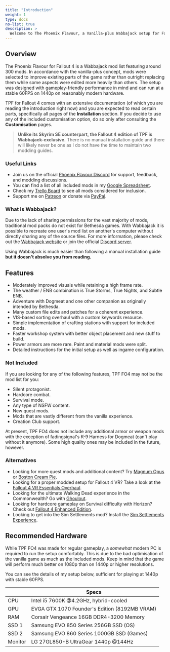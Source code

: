 ```yaml
---
title: "Introduction"
weight: 1
type: docs
no-list: true
description: >
  Welcome to The Phoenix Flavour, a Vanilla-plus Wabbajack setup for Fallout 4.
---
```


## Overview

The Phoenix Flavour for Fallout 4 is a Wabbajack mod list featuring around 300 mods. In accordance with the vanilla-plus concept, mods were selected to improve existing parts of the game rather than outright replacing them while some aspects were edited more heavily than others. The setup was designed with gameplay-friendly performance in mind and can run at a stable 60FPS on 1440p on reasonably modern hardware.

TPF for Fallout 4 comes with an extensive documentation (of which you are reading the introduction right now) and you are expected to read certain parts, specifically all pages of the **Installation** section. If you decide to use any of the included customisation option, do so only after consulting the **Customisation** pages.

> **Unlike its Skyrim SE counterpart, the Fallout 4 edition of TPF is Wabbajack-exclusive.** There is no manual installation guide and there will likely never be one as I do not have the time to maintain two modding guides.

### Useful Links

- Join us on the official [Phoenix Flavour Discord](https://discord.com/invite/BpwXX5f) for support, feedback, and modding discussions.
- You can find a list of all included mods in my [Google Spreadsheet](https://docs.google.com/spreadsheets/d/1Tk_hG2uIKfgWg_E5WluY4OJCF5uyI_9A-_DOWLC8b-E/edit#gid=517612070).
- Check my [Trello Board](https://trello.com/b/7W1seSqA/the-phoenix-flavour-fallout-4) to see all mods considered for inclusion.
- Support me on [Patreon](https://www.patreon.com/thephoenixflavour) or donate via [PayPal](https://www.paypal.com/paypalme/ThePhoenixFlavour?locale.x=de_DE).

### What is Wabbajack?

Due to the lack of sharing permissions for the vast majority of mods, traditional mod packs do not exist for Bethesda games. With Wabbajack it is possible to recreate one user's mod list on another's computer without directly sharing any of the source files. For more information, please check out the [Wabbajack website](https://www.wabbajack.org/) or join the official [Discord server](https://discord.com/invite/wabbajack).

Using Wabbajack is much easier than following a manual installation guide **but it doesn't absolve you from reading.**

## Features

-  Moderately improved visuals while retaining a high frame rate.
-  The weather / ENB combination is True Storms, True Nights, and Subtle ENB.
-  Adventure with Dogmeat and one other companion as originally intended by Bethesda.
-  Many custom file edits and patches for a coherent experience.
-  VIS-based sorting overhaul with a custom keywords resource.
-  Simple implementation of crafting stations with support for included mods.
-  Faster workshop system with better object placement and new stuff to build.
-  Power armors are more rare. Paint and material mods were split.
-  Detailed instructions for the initial setup as well as ingame configuration.

### Not Included

If you are looking for any of the following features, TPF FO4 may not be the mod list for you:

- Silent protagonist.
- Hardcore combat.
- Survival mode.
- Any type of NSFW content.
- New quest mods.
- Mods that are vastly different from the vanilla experience.
- Creation Club support.

At present, TPF FO4 does not include any additional armor or weapon mods with the exception of fadingsignal's K-9 Harness for Dogmeat (can't play without it anymore). Some high quality ones may be included in the future, however.

### Alternatives

- Looking for more quest mods and additional content? Try [Magnum Opus](https://www.wabbajack.org/#/modlists/info?machineURL=magnum_opus) or [Boston Cream Pie](https://www.wabbajack.org/#/modlists/info?machineURL=boston_cream_pie).
- Looking for a proper modded setup for Fallout 4 VR? Take a look at the [Fallout 4 VR Essentials Overhaul](https://www.wabbajack.org/#/modlists/info?machineURL=fo4vre).
- Looking for the ultimate Walking Dead experience in the Commonwealth? Go with [Ghoulout](https://www.wabbajack.org/#/modlists/info?machineURL=ghoulout).
- Looking for hardcore gameplay on Survival difficulty with Horizon? Check out [Fallout 4 Enhanced Edition](https://www.wabbajack.org/#/modlists/info?machineURL=fallout_4_enhanced_edition).
- Looking to get into the Sim Settlements mod? Install the [Sim Settlements Experience](https://www.wabbajack.org/#/modlists/info?machineURL=ssem).

## Recommended Hardware

While TPF FO4 was made for regular gameplay, a *somewhat* modern PC is required to run the setup comfortably. This is due to the bad optimisation of the vanilla game as much as the included mods. Keep in mind that the game will perform much better on 1080p than on 1440p or higher resolutions.

You can see the details of my setup below, sufficient for playing at 1440p with stable 60FPS.

|           | Specs                                         |
| --------- | --------------------------------------------- |
| CPU       | Intel i5 7600K @4.2GHz, hybrid-cooled         |
| GPU       | EVGA GTX 1070 Founder's Edition (8192MB VRAM) |
| RAM       | Corsair Vengeance 16GB DDR4-3200 Memory       |
| SSD 1     | Samsung EVO 850 Series 256GB SSD (OS)         |
| SSD 2     | Samsung EVO 860 Series 1000GB SSD (Games)     |
| Monitor   | LG 27GL850-B UltraGear 1440p @144Hz           |